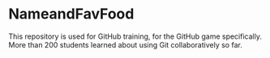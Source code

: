 # NameandFavFood

This repository is used for GitHub training, for the GitHub game specifically. More than 200 students learned about using Git collaboratively so far.
